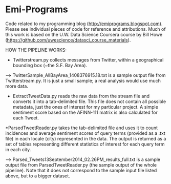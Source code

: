 Emi-Programs
============

Code related to my programming blog (http://emiprograms.blogspot.com).
Please see individual pieces of code for reference and attributions. Much of this work is based on the U.W. Data Science Coursera course by Bill Howe (https://github.com/uwescience/datasci_course_materials).


HOW THE PIPELINE WORKS:


* Twitterstream.py collects messages from Twitter, within a geographical bounding box (~the S.F. Bay Area).

--> TwitterSample_AllBayArea_1408376915.18.txt is a sample output file from Twitterstream.py. It is just a small sample; a real analysis would use much more data.


* ExtractTweetData.py reads the raw data from the stream file and converts it into a tab-delimited file. This file does not contain all possible metadata, just the ones of interest for my particular project. A simple sentiment score based on the AFINN-111 matrix is also calculated for each Tweet.


*ParsedTweetReader.py takes the tab-delimited file and uses it to count incidences and average sentiment scores of query terms (provided as a .txt file) in each locale (city) represented in the data. The output is returned as a set of tables representing different statistics of interest for each query term in each city.

--> Parsed_Tweets13September2014_02.26PM_results_full.txt is a sample output file from ParsedTweetReader.py (the sample output of the whole pipeline). Note that it does not correspond to the sample input file listed above, but to a bigger dataset.



